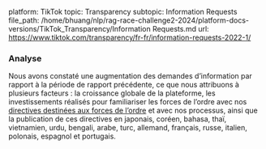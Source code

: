platform: TikTok
topic: Transparency
subtopic: Information Requests
file_path: /home/bhuang/nlp/rag-race-challenge2-2024/platform-docs-versions/TikTok_Transparency/Information Requests.md
url: https://www.tiktok.com/transparency/fr-fr/information-requests-2022-1/

### Analyse

Nous avons constaté une augmentation des demandes d’information par rapport à la période de rapport précédente, ce que nous attribuons à plusieurs facteurs : la croissance globale de la plateforme, les investissements réalisés pour familiariser les forces de l’ordre avec nos [directives destinées aux forces de l’ordre](https://www.tiktok.com/legal/law-enforcement) et avec nos processus, ainsi que la publication de ces directives en japonais, coréen, bahasa, thaï, vietnamien, urdu, bengali, arabe, turc, allemand, français, russe, italien, polonais, espagnol et portugais.